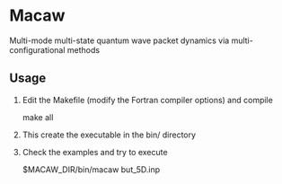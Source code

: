 # Macaw
Multi-mode multi-state quantum wave packet dynamics via multi-configurational methods

## Usage
1. Edit the Makefile (modify the Fortran compiler options) and compile

    make all
        
2. This create the executable in the bin/ directory
3. Check the examples and try to execute

    $MACAW_DIR/bin/macaw but_5D.inp
        
